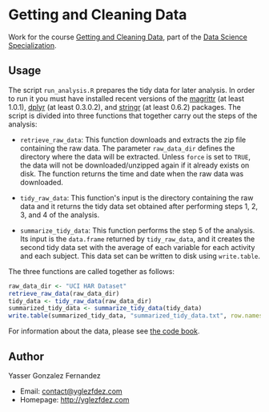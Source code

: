 Getting and Cleaning Data
=========================

Work for the course [Getting and Cleaning Data](https://www.coursera.org/course/getdata), 
part of the [Data Science Specialization](https://www.coursera.org/specialization/jhudatascience/1).

Usage
-----

The script `run_analysis.R` prepares the tidy data for later analysis. 
In order to run it you must have installed recent versions of the 
[magrittr](http://cran.r-project.org/package=magrittr) (at least 1.0.1), 
[dplyr](http://cran.r-project.org/package=dplyr) (at least 0.3.0.2), and 
[stringr](http://cran.r-project.org/package=stringr) (at least 0.6.2) packages. 
The script is divided into three functions that together carry out the steps 
of the analysis:

* `retrieve_raw_data`: This function downloads and extracts the zip file 
containing the raw data. The parameter `raw_data_dir` defines the directory
where the data will be extracted. Unless `force` is set to `TRUE`, the 
data will not be downloaded/unzipped again if it already exists on disk.
The function returns the time and date when the raw data was downloaded.

* `tidy_raw_data`: This function's input is the directory containing the
raw data and it returns the tidy data set obtained after performing steps
1, 2, 3, and 4 of the analysis.

* `summarize_tidy_data`: This function performs the step 5 of the analysis.
Its input is the `data.frame` returned by `tidy_raw_data`, and it creates
the second tidy data set with the average of each variable for each activity
and each subject. This data set can be written to disk using `write.table`.

The three functions are called together as follows:

```R
raw_data_dir <- "UCI HAR Dataset"
retrieve_raw_data(raw_data_dir)
tidy_data <- tidy_raw_data(raw_data_dir)
summarized_tidy_data <- summarize_tidy_data(tidy_data)
write.table(summarized_tidy_data, "summarized_tidy_data.txt", row.names = FALSE)
```

For information about the data, please see [the code book](CodeBook.md).


Author
------

Yasser Gonzalez Fernandez
* Email: contact@yglezfdez.com
* Homepage: http://yglezfdez.com
